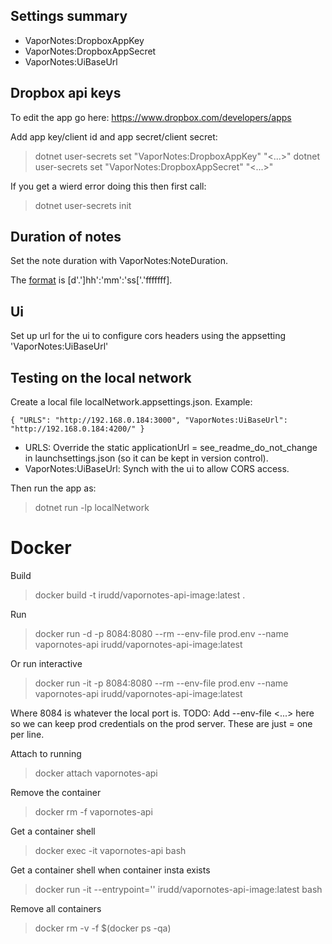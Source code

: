 ﻿## Settings summary
- VaporNotes:DropboxAppKey
- VaporNotes:DropboxAppSecret
- VaporNotes:UiBaseUrl


## Dropbox api keys
To edit the app go here:
https://www.dropbox.com/developers/apps

Add app key/client id and app secret/client secret:
> dotnet user-secrets set "VaporNotes:DropboxAppKey" "<...>"
> dotnet user-secrets set "VaporNotes:DropboxAppSecret" "<...>"

If you get a wierd error doing this then first call:
> dotnet user-secrets init

## Duration of notes
Set the note duration with VaporNotes:NoteDuration.

The [format](https://learn.microsoft.com/en-us/dotnet/standard/base-types/standard-timespan-format-strings#the-constant-c-format-specifier) is [d'.']hh':'mm':'ss['.'fffffff].

## Ui
Set up url for the ui to configure cors headers using the appsetting 'VaporNotes:UiBaseUrl'

## Testing on the local network
Create a local file localNetwork.appsettings.json. Example:

`
{
  "URLS": "http://192.168.0.184:3000",
  "VaporNotes:UiBaseUrl": "http://192.168.0.184:4200/"
}
`

- URLS: Override the static applicationUrl = see_readme_do_not_change in launchsettings.json (so it can be kept in version control).
- VaporNotes:UiBaseUrl: Synch with the ui to allow CORS access.

Then run the app as:

> dotnet run -lp localNetwork

# Docker
Build
> docker build -t irudd/vapornotes-api-image:latest  .

Run
> docker run -d -p 8084:8080 --rm --env-file prod.env --name vapornotes-api irudd/vapornotes-api-image:latest

Or run interactive
> docker run -it -p 8084:8080 --rm --env-file prod.env --name vapornotes-api irudd/vapornotes-api-image:latest

Where 8084 is whatever the local port is.
TODO: Add --env-file <...> here so we can keep prod credentials on the prod server. These are just <name>=<value> one per line.

Attach to running
> docker attach vapornotes-api

Remove the container
> docker rm -f vapornotes-api

Get a container shell
> docker exec -it vapornotes-api bash

Get a container shell when container insta exists
> docker run -it --entrypoint='' irudd/vapornotes-api-image:latest bash

Remove all containers
> docker rm -v -f $(docker ps -qa)